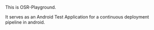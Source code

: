 This is OSR-Playground. 

It serves as an Android Test Application for a continuous deployment pipeline in android.  
